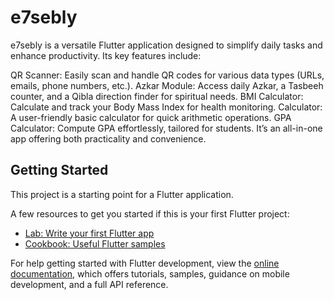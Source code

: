 # e7sebly

e7sebly is a versatile Flutter application designed to simplify daily tasks and enhance productivity. Its key features include:

QR Scanner: Easily scan and handle QR codes for various data types (URLs, emails, phone numbers, etc.).
Azkar Module: Access daily Azkar, a Tasbeeh counter, and a Qibla direction finder for spiritual needs.
BMI Calculator: Calculate and track your Body Mass Index for health monitoring.
Calculator: A user-friendly basic calculator for quick arithmetic operations.
GPA Calculator: Compute GPA effortlessly, tailored for students.
It’s an all-in-one app offering both practicality and convenience.

## Getting Started

This project is a starting point for a Flutter application.

A few resources to get you started if this is your first Flutter project:

- [Lab: Write your first Flutter app](https://docs.flutter.dev/get-started/codelab)
- [Cookbook: Useful Flutter samples](https://docs.flutter.dev/cookbook)

For help getting started with Flutter development, view the
[online documentation](https://docs.flutter.dev/), which offers tutorials,
samples, guidance on mobile development, and a full API reference.
